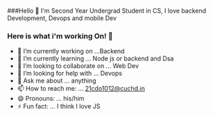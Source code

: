 ###Hello 👋 I'm Second Year Undergrad Student in CS, I love backend Development, Devops and mobile Dev

### Here is what i'm working On! 👋

- 🔭 I’m currently working on ...Backend
- 🌱 I’m currently learning ... Node js or backend and Dsa
- 👯 I’m looking to collaborate on ... Web Dev
- 🤔 I’m looking for help with ... Devops
- 💬 Ask me about ... anything
- 📫 How to reach me: ... 21cdo1012@cuchd.in
- 😄 Pronouns: ... his/him
- ⚡ Fun fact: ... I think I love JS

